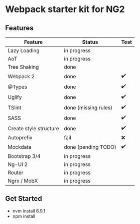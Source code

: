 # Webpack starter kit for NG2

## Features
| Feature                   | Status               | Test |
|---------------------------|----------------------|------|
| Lazy Loading              | in progress          |      |
| AoT                       | in progress          |      |
| Tree Shaking              | done                 |      |
| Webpack 2                 | done                 | ✔️    |
| @Types                    | done                 | ✔️    |
| Uglify                    | done                 | ✔️    |
| TSlint                    | done (missing rules) | ✔️    |
| SASS                      | done                 | ✔️    |
| Create style structure    | done                 | ✔️    |
| Autoprefix                | fail                 | ❌    |
| Mockdata                  | done (pending TODO)  | ✔️ ️ ️ ️ |
| Bootstrap 3/4             | in progress          |      |
| Ng-UI 2                   | in progress          |      |
| Router                    | in progress          |      |
| Ngrx / MobX               | in progress          |      |

## Get Started
* nvm install 6.9.1
* npm install
